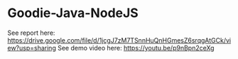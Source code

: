 # Goodie-Java-NodeJS
 
See report here: https://drive.google.com/file/d/1jcgJ7zM7TSnnHuQnHGmesZ6srqgAtGCk/view?usp=sharing
See demo video here: https://youtu.be/p9nBpn2ceXg
